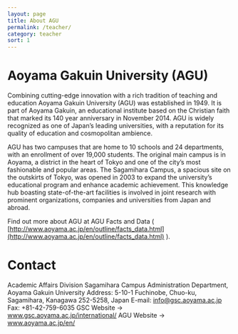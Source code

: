 ```yaml
---
layout: page
title: About AGU
permalink: /teacher/
category: teacher
sort: 1
---
```


# Aoyama Gakuin University (AGU)

Combining cutting-edge innovation with a rich tradition of teaching and education
Aoyama Gakuin University (AGU) was established in 1949. It is part of Aoyama Gakuin, an educational institute based on the Christian faith that marked its 140 year anniversary in November 2014. AGU is widely recognized as one of Japan’s leading universities, with a reputation for its quality of education and cosmopolitan ambience.

AGU has two campuses that are home to 10 schools and 24 departments, with an enrollment of over 19,000 students. The original main campus is in Aoyama, a district in the heart of Tokyo and one of the city’s most fashionable and popular areas. The Sagamihara Campus, a spacious site on the outskirts of Tokyo, was opened in 2003 to expand the university’s educational program and enhance academic achievement. This knowledge hub boasting state-of-the-art facilities is involved in joint research with prominent organizations, companies and universities from Japan and abroad.

Find out more about AGU at AGU Facts and Data ( [http://www.aoyama.ac.jp/en/outline/facts_data.html](http://www.aoyama.ac.jp/en/outline/facts_data.html) ).

# Contact
Academic Affairs Division
Sagamihara Campus Administration Department, Aoyama Gakuin University
Address: 5-10-1 Fuchinobe, Chuo-ku, Sagamihara, Kanagawa 252-5258, Japan
E-mail: info@gsc.aoyama.ac.jp
Fax: +81-42-759-6035
GSC Website -> www.gsc.aoyama.ac.jp/international/
AGU Website -> www.aoyama.ac.jp/en/
